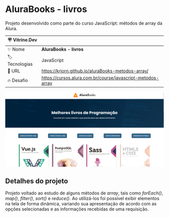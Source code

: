 # AluraBooks - livros

Projeto desenvolvido como parte do curso JavaScript: métodos de array da Alura.

| :placard: Vitrine.Dev ||
| ------------- | --- |
| :sparkles: Nome | **AluraBooks - livros**
| :label: Tecnologias | JavaScript
| :rocket: URL | https://krjorn.github.io/aluraBooks-metodos-array/
| :fire: Desafio | https://cursos.alura.com.br/course/javascript-metodos-array

![Imagem do projeto.](./imagens/project.png#vitrinedev)

## Detalhes do projeto

Projeto voltado ao estudo de alguns métodos de *array*, tais como *forEach()*, *map()*, *filter()*, *sort()* e *reduce()*. Ao utilizá-los foi possível exibir elementos na tela de forma dinâmica, variando sua apresentação de acordo com as opções selecionadas e as informações recebidas de uma requisição.